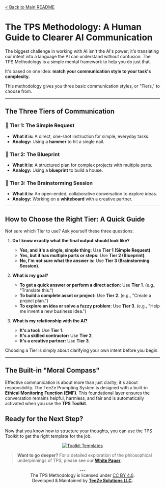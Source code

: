 [< Back to Main README](../README.md)

# The TPS Methodology: A Human Guide to Clearer AI Communication

The biggest challenge in working with AI isn't the AI's power; it's translating our intent into a language the AI can understand without confusion. The TPS Methodology is a simple mental framework to help you do just that.

It's based on one idea: **match your communication style to your task's complexity.**

This methodology gives you three basic communication styles, or "Tiers," to choose from.

---

## The Three Tiers of Communication

### 🔨 Tier 1: The Simple Request
*   **What it is:** A direct, one-shot instruction for simple, everyday tasks.
*   **Analogy:** Using a **hammer** to hit a single nail.

### 📐 Tier 2: The Blueprint
*   **What it is:** A structured plan for complex projects with multiple parts.
*   **Analogy:** Using a **blueprint** to build a house.

### 🧠 Tier 3: The Brainstorming Session
*   **What it is:** An open-ended, collaborative conversation to explore ideas.
*   **Analogy:** Working on a **whiteboard** with a creative partner.

---

## How to Choose the Right Tier: A Quick Guide

Not sure which Tier to use? Ask yourself these three questions:

1.  **Do I know exactly what the final output should look like?**
    *   **Yes, and it's a single, simple thing:** Use **Tier 1 (Simple Request)**.
    *   **Yes, but it has multiple parts or steps:** Use **Tier 2 (Blueprint)**.
    *   **No, I'm not sure what the answer is:** Use **Tier 3 (Brainstorming Session)**.

2.  **What is my goal?**
    *   **To get a quick answer or perform a direct action:** Use **Tier 1**. (e.g., "Translate this.")
    *   **To build a complete asset or project:** Use **Tier 2**. (e.g., "Create a project plan.")
    *   **To explore an idea or solve a fuzzy problem:** Use **Tier 3**. (e.g., "Help me invent a new business idea.")

3.  **What is my relationship with the AI?**
    *   **It's a tool:** Use **Tier 1**.
    *   **It's a skilled contractor:** Use **Tier 2**.
    *   **It's a creative partner:** Use **Tier 3**.

Choosing a Tier is simply about clarifying your own intent before you begin.

---

## The Built-in "Moral Compass"

Effective communication is about more than just clarity; it's about responsibility. The TeeZe Prompting System is designed with a built-in **Ethical Monitoring Function (EMF)**. This foundational layer ensures the conversation remains helpful, harmless, and fair and is automatically activated when you use the **TPS Toolkit**.

## Ready for the Next Step?

Now that you know how to structure your thoughts, you can use the TPS Toolkit to get the right template for the job.

<p align="center">
  <a href="../TPS-Toolkit/README.md">
    <img src="https://img.shields.io/badge/Next_Step-Get_the_Toolkit-green?style=for-the-badge" alt="Toolkit Templates">
  </a>
</p>

> **Want to go deeper?** For a detailed exploration of the philosophical underpinnings of TPS, please see our **[White Paper](./WHITE_PAPER.md)**.

<p align="center">
  ---
  <br>
  The TPS Methodology is licensed under <a href="https://creativecommons.org/licenses/by/4.0/">CC BY 4.0</a>.
  <br>
  Developed & Maintained by <a href="https://teezesolutions.com"><b>TeeZe Solutions LLC</b></a>.
</p>
